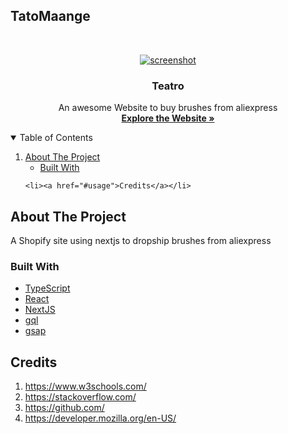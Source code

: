 
## TatoMaange

<!-- PROJECT LOGO -->
<br />
<p align="center">
  <a href="https://startying-ayadalshaikhli.vercel.app/">
    <img src="https://i.ibb.co/2hhxncJ/Capture.png" alt="screenshot" >
  </a>

  <h3 align="center">Teatro</h3>

  <p align="center">
    An awesome Website to buy brushes from aliexpress
    <br />
    <a href="https://startying-ayadalshaikhli.vercel.app/"><strong>Explore the Website »</strong></a>
    <br />
  </p>
</p>

<!-- TABLE OF CONTENTS -->
<details open="open">
  <summary>Table of Contents</summary>
  <ol>
    <li>
      <a href="#about-the-project">About The Project</a>
      <ul>
        <li><a href="#built-with">Built With</a></li>
      </ul>
    </li>
    
    <li><a href="#usage">Credits</a></li>
  </ol>
</details>

<!-- ABOUT THE PROJECT -->

## About The Project

A Shopify site using nextjs to dropship brushes from aliexpress

### Built With

- [TypeScript](https://www.Typescript.com/)
- [React](https://React.com/)
- [NextJS](https://www.nextjs.com/)
- [gql](https://gql.com/)
- [gsap](https://gsap.com)



## Credits

1. https://www.w3schools.com/
2. https://stackoverflow.com/
3. https://github.com/
5. https://developer.mozilla.org/en-US/




